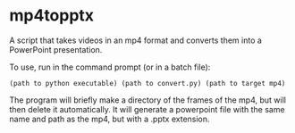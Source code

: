 # mp4topptx

A script that takes videos in an mp4 format and converts them into a PowerPoint presentation.

To use, run in the command prompt (or in a batch file):

```lang-none
(path to python executable) (path to convert.py) (path to target mp4)
```

The program will briefly make a directory of the frames of the mp4, but will then delete it automatically. It will generate a powerpoint file with the same name and path as the mp4, but with a .pptx extension.
